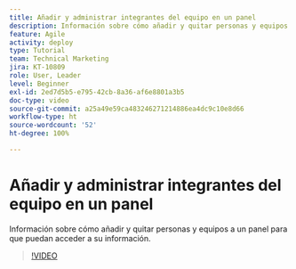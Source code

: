 ```yaml
---
title: Añadir y administrar integrantes del equipo en un panel
description: Información sobre cómo añadir y quitar personas y equipos a un panel para que puedan acceder a su información.
feature: Agile
activity: deploy
type: Tutorial
team: Technical Marketing
jira: KT-10809
role: User, Leader
level: Beginner
exl-id: 2ed7d5b5-e795-42cb-8a36-af6e8801a3b5
doc-type: video
source-git-commit: a25a49e59ca483246271214886ea4dc9c10e8d66
workflow-type: ht
source-wordcount: '52'
ht-degree: 100%

---
```


# Añadir y administrar integrantes del equipo en un panel

Información sobre cómo añadir y quitar personas y equipos a un panel para que puedan acceder a su información.

>[!VIDEO](https://video.tv.adobe.com/v/346808)

